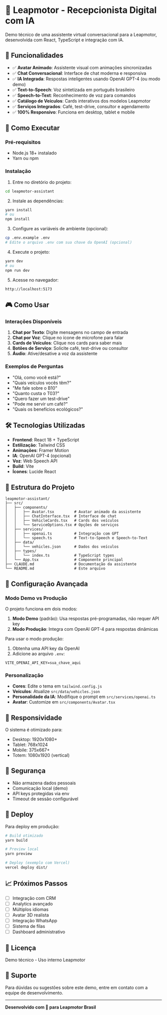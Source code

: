# 🚗 Leapmotor - Recepcionista Digital com IA

Demo técnico de uma assistente virtual conversacional para a Leapmotor, desenvolvida com React, TypeScript e integração com IA.

## 🎯 Funcionalidades

- ✅ **Avatar Animado**: Assistente visual com animações sincronizadas
- ✅ **Chat Conversacional**: Interface de chat moderna e responsiva
- ✅ **IA Integrada**: Respostas inteligentes usando OpenAI GPT-4 (ou modo demo)
- ✅ **Text-to-Speech**: Voz sintetizada em português brasileiro
- ✅ **Speech-to-Text**: Reconhecimento de voz para comandos
- ✅ **Catálogo de Veículos**: Cards interativos dos modelos Leapmotor
- ✅ **Serviços Integrados**: Café, test-drive, consultor e agendamento
- ✅ **100% Responsivo**: Funciona em desktop, tablet e mobile

## 🚀 Como Executar

### Pré-requisitos
- Node.js 18+ instalado
- Yarn ou npm

### Instalação

1. Entre no diretório do projeto:
```bash
cd leapmotor-assistant
```

2. Instale as dependências:
```bash
yarn install
# ou
npm install
```

3. Configure as variáveis de ambiente (opcional):
```bash
cp .env.example .env
# Edite o arquivo .env com sua chave da OpenAI (opcional)
```

4. Execute o projeto:
```bash
yarn dev
# ou
npm run dev
```

5. Acesse no navegador:
```
http://localhost:5173
```

## 🎮 Como Usar

### Interações Disponíveis

1. **Chat por Texto**: Digite mensagens no campo de entrada
2. **Chat por Voz**: Clique no ícone de microfone para falar
3. **Cards de Veículos**: Clique nos cards para saber mais
4. **Botões de Serviço**: Solicite café, test-drive ou consultor
5. **Áudio**: Ative/desative a voz da assistente

### Exemplos de Perguntas

- "Olá, como você está?"
- "Quais veículos vocês têm?"
- "Me fale sobre o B10"
- "Quanto custa o T03?"
- "Quero fazer um test-drive"
- "Pode me servir um café?"
- "Quais os benefícios ecológicos?"

## 🛠️ Tecnologias Utilizadas

- **Frontend**: React 18 + TypeScript
- **Estilização**: Tailwind CSS
- **Animações**: Framer Motion
- **IA**: OpenAI GPT-4 (opcional)
- **Voz**: Web Speech API
- **Build**: Vite
- **Ícones**: Lucide React

## 📁 Estrutura do Projeto

```
leapmotor-assistant/
├── src/
│   ├── components/
│   │   ├── Avatar.tsx         # Avatar animado da assistente
│   │   ├── ChatInterface.tsx  # Interface de chat
│   │   ├── VehicleCards.tsx   # Cards dos veículos
│   │   └── ServiceOptions.tsx # Opções de serviços
│   ├── services/
│   │   ├── openai.ts          # Integração com GPT
│   │   └── speech.ts          # Text-to-Speech e Speech-to-Text
│   ├── data/
│   │   └── vehicles.json      # Dados dos veículos
│   ├── types/
│   │   └── index.ts           # TypeScript types
│   └── App.tsx                # Componente principal
├── CLAUDE.md                  # Documentação da assistente
└── README.md                  # Este arquivo
```

## 🔧 Configuração Avançada

### Modo Demo vs Produção

O projeto funciona em dois modos:

1. **Modo Demo** (padrão): Usa respostas pré-programadas, não requer API key
2. **Modo Produção**: Integra com OpenAI GPT-4 para respostas dinâmicas

Para usar o modo produção:
1. Obtenha uma API key da OpenAI
2. Adicione ao arquivo `.env`:
```env
VITE_OPENAI_API_KEY=sua_chave_aqui
```

### Personalização

- **Cores**: Edite o tema em `tailwind.config.js`
- **Veículos**: Atualize `src/data/vehicles.json`
- **Personalidade da IA**: Modifique o prompt em `src/services/openai.ts`
- **Avatar**: Customize em `src/components/Avatar.tsx`

## 📱 Responsividade

O sistema é otimizado para:
- Desktop: 1920x1080+
- Tablet: 768x1024
- Mobile: 375x667+
- Totem: 1080x1920 (vertical)

## 🔐 Segurança

- Não armazena dados pessoais
- Comunicação local (demo)
- API keys protegidas via env
- Timeout de sessão configurável

## 🚀 Deploy

Para deploy em produção:

```bash
# Build otimizado
yarn build

# Preview local
yarn preview

# Deploy (exemplo com Vercel)
vercel deploy dist/
```

## 📈 Próximos Passos

- [ ] Integração com CRM
- [ ] Analytics avançado
- [ ] Múltiplos idiomas
- [ ] Avatar 3D realista
- [ ] Integração WhatsApp
- [ ] Sistema de filas
- [ ] Dashboard administrativo

## 📝 Licença

Demo técnico - Uso interno Leapmotor

## 🤝 Suporte

Para dúvidas ou sugestões sobre este demo, entre em contato com a equipe de desenvolvimento.

---

**Desenvolvido com 💚 para Leapmotor Brasil**